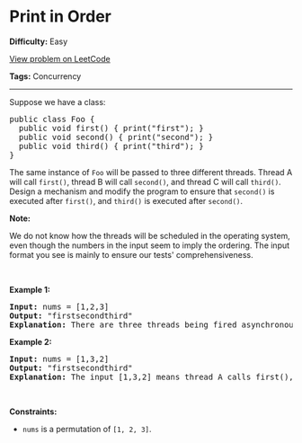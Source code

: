 # Print in Order

**Difficulty:** Easy

[View problem on LeetCode](https://leetcode.com/problems/print-in-order/)

**Tags:** Concurrency

---

<p>Suppose we have a class:</p>

<pre>
public class Foo {
  public void first() { print(&quot;first&quot;); }
  public void second() { print(&quot;second&quot;); }
  public void third() { print(&quot;third&quot;); }
}
</pre>

<p>The same instance of <code>Foo</code> will be passed to three different threads. Thread A will call <code>first()</code>, thread B will call <code>second()</code>, and thread C will call <code>third()</code>. Design a mechanism and modify the program to ensure that <code>second()</code> is executed after <code>first()</code>, and <code>third()</code> is executed after <code>second()</code>.</p>

<p><strong>Note:</strong></p>

<p>We do not know how the threads will be scheduled in the operating system, even though the numbers in the input seem to imply the ordering. The input format you see is mainly to ensure our tests&#39; comprehensiveness.</p>

<p>&nbsp;</p>
<p><strong class="example">Example 1:</strong></p>

<pre>
<strong>Input:</strong> nums = [1,2,3]
<strong>Output:</strong> &quot;firstsecondthird&quot;
<strong>Explanation:</strong> There are three threads being fired asynchronously. The input [1,2,3] means thread A calls first(), thread B calls second(), and thread C calls third(). &quot;firstsecondthird&quot; is the correct output.
</pre>

<p><strong class="example">Example 2:</strong></p>

<pre>
<strong>Input:</strong> nums = [1,3,2]
<strong>Output:</strong> &quot;firstsecondthird&quot;
<strong>Explanation:</strong> The input [1,3,2] means thread A calls first(), thread B calls third(), and thread C calls second(). &quot;firstsecondthird&quot; is the correct output.
</pre>

<p>&nbsp;</p>
<p><strong>Constraints:</strong></p>

<ul>
	<li><code>nums</code> is a permutation of <code>[1, 2, 3]</code>.</li>
</ul>
